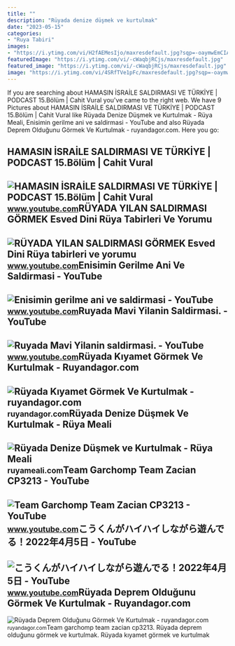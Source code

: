```yaml
---
title: ""
description: "Rüyada denize düşmek ve kurtulmak"
date: "2023-05-15"
categories:
- "Ruya Tabiri"
images:
- "https://i.ytimg.com/vi/H2fAEMesIjo/maxresdefault.jpg?sqp=-oaymwEmCIAKENAF8quKqQMa8AEB-AH-CYAC0AWKAgwIABABGGUgXyhTMA8=&amp;rs=AOn4CLCJYSghky0o-ilndxvg6fCYAda1ug"
featuredImage: "https://i.ytimg.com/vi/-cWaqbjRCjs/maxresdefault.jpg"
featured_image: "https://i.ytimg.com/vi/-cWaqbjRCjs/maxresdefault.jpg"
image: "https://i.ytimg.com/vi/4SRfTVe1pFc/maxresdefault.jpg?sqp=-oaymwEmCIAKENAF8quKqQMa8AEB-AHUBoAC4AOKAgwIABABGBMgTyh_MA8=&amp;rs=AOn4CLDhX6HtqVu-KZ2Kf3N4ySd5lv94CA"
---
```


If you are searching about HAMASIN İSRAİLE SALDIRMASI VE TÜRKİYE | PODCAST 15.Bölüm | Cahit Vural you've came to the right web. We have 9 Pictures about HAMASIN İSRAİLE SALDIRMASI VE TÜRKİYE | PODCAST 15.Bölüm | Cahit Vural like Rüyada Denize Düşmek ve Kurtulmak - Rüya Meali, Enisimin gerilme ani ve saldirmasi - YouTube and also Rüyada Deprem Olduğunu Görmek Ve Kurtulmak - ruyandagor.com. Here you go:

HAMASIN İSRAİLE SALDIRMASI VE TÜRKİYE | PODCAST 15.Bölüm | Cahit Vural
----------------------------------------------------------------------

 ![HAMASIN İSRAİLE SALDIRMASI VE TÜRKİYE | PODCAST 15.Bölüm | Cahit Vural](https://i.ytimg.com/vi/-cWaqbjRCjs/maxresdefault.jpg) <small>www.youtube.com</small>RÜYADA YILAN SALDIRMASI GÖRMEK Esved Dini Rüya Tabirleri Ve Yorumu
------------------------------------------------------------------

 ![RÜYADA YILAN SALDIRMASI GÖRMEK Esved Dini Rüya tabirleri ve yorumu](https://i.ytimg.com/vi/Uk6hCexwvFc/maxresdefault.jpg?sqp=-oaymwEmCIAKENAF8quKqQMa8AEB-AHUBoAC4AOKAgwIABABGEkgTyhlMA8=&rs=AOn4CLCGfBDJ-nmcOvsw1NdAzbOcUmWC3A) <small>www.youtube.com</small>Enisimin Gerilme Ani Ve Saldirmasi - YouTube
--------------------------------------------

 ![Enisimin gerilme ani ve saldirmasi - YouTube](https://i.ytimg.com/vi/1fbE1eZPsRA/maxresdefault.jpg?sqp=-oaymwEmCIAKENAF8quKqQMa8AEB-AHIAYAC6AKKAgwIABABGGUgVihAMA8=&rs=AOn4CLBVTp-Wx66FkgWQxemppEcr9q2mHQ) <small>www.youtube.com</small>Ruyada Mavi Yilanin Saldirmasi. - YouTube
-----------------------------------------

 ![Ruyada Mavi Yilanin saldirmasi. - YouTube](https://i.ytimg.com/vi/4SRfTVe1pFc/maxresdefault.jpg?sqp=-oaymwEmCIAKENAF8quKqQMa8AEB-AHUBoAC4AOKAgwIABABGBMgTyh_MA8=&rs=AOn4CLDhX6HtqVu-KZ2Kf3N4ySd5lv94CA) <small>www.youtube.com</small>Rüyada Kıyamet Görmek Ve Kurtulmak - Ruyandagor.com
---------------------------------------------------

 ![Rüyada Kıyamet Görmek Ve Kurtulmak - ruyandagor.com](https://images.ruyandagor.com/2017/05/kiyamet-gormek-ve-kurtulmak-1637.jpg) <small>ruyandagor.com</small>Rüyada Denize Düşmek Ve Kurtulmak - Rüya Meali
----------------------------------------------

 ![Rüyada Denize Düşmek ve Kurtulmak - Rüya Meali](http://ruyameali.com/wp-content/uploads/2025/01/1-13.jpg) <small>ruyameali.com</small>Team Garchomp Team Zacian CP3213 - YouTube
------------------------------------------

 ![Team Garchomp Team Zacian CP3213 - YouTube](https://i.ytimg.com/vi/HYLCwcE-Dgc/maxres2.jpg?sqp=-oaymwEoCIAKENAF8quKqQMcGADwAQH4AYwCgALgA4oCDAgAEAEYRSBHKGUwDw==&rs=AOn4CLC_ulBvmvqa2cf2uT56Qfk3FCYaDA) <small>www.youtube.com</small>こうくんがハイハイしながら遊んでる！2022年4月5日 - YouTube
-------------------------------------

 ![こうくんがハイハイしながら遊んでる！2022年4月5日 - YouTube](https://i.ytimg.com/vi/H2fAEMesIjo/maxresdefault.jpg?sqp=-oaymwEmCIAKENAF8quKqQMa8AEB-AH-CYAC0AWKAgwIABABGGUgXyhTMA8=&rs=AOn4CLCJYSghky0o-ilndxvg6fCYAda1ug) <small>www.youtube.com</small>Rüyada Deprem Olduğunu Görmek Ve Kurtulmak - Ruyandagor.com
-----------------------------------------------------------

 ![Rüyada Deprem Olduğunu Görmek Ve Kurtulmak - ruyandagor.com](https://images.ruyandagor.com/2017/04/deprem-oldugunu-gormek-ve-kurtulmak-1546.jpg) <small>ruyandagor.com</small>Team garchomp team zacian cp3213. Rüyada deprem olduğunu görmek ve kurtulmak. Rüyada kıyamet görmek ve kurtulmak
